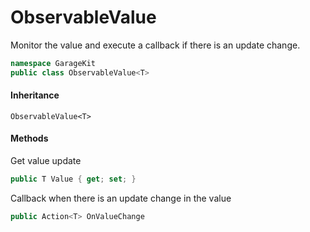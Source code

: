 # ObservableValue

Monitor the value and execute a callback if there is an update change.

```csharp
namespace GarageKit
public class ObservableValue<T>
```

#### Inheritance

`ObservableValue<T>`

#### Methods

Get value update
```csharp
public T Value { get; set; }
```

Callback when there is an update change in the value
```csharp
public Action<T> OnValueChange
```
